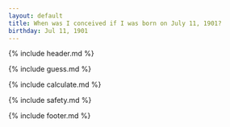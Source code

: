 ```yaml
---
layout: default
title: When was I conceived if I was born on July 11, 1901?
birthday: Jul 11, 1901
---
```


{% include header.md %}

{% include guess.md %}

{% include calculate.md %}

{% include safety.md %}

{% include footer.md %}



